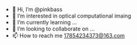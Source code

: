 - 👋 Hi, I’m @pinkbass
- 👀 I’m interested in optical computational imaing
- 🌱 I’m currently learning ...
- 💞️ I’m looking to collaborate on ...
- 📫 How to reach me 17854234373@163.com

<!---
pinkbass/pinkbass is a ✨ special ✨ repository because its `README.md` (this file) appears on your GitHub profile.
You can click the Preview link to take a look at your changes.
--->
